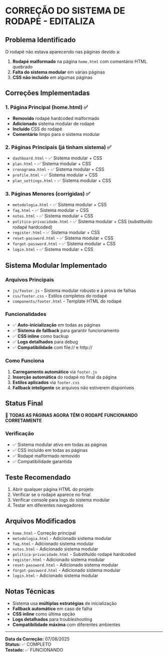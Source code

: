 # CORREÇÃO DO SISTEMA DE RODAPÉ - EDITALIZA

## Problema Identificado
O rodapé não estava aparecendo nas páginas devido a:
1. **Rodapé malformado** na página `home.html` com comentário HTML quebrado
2. **Falta do sistema modular** em várias páginas
3. **CSS não incluído** em algumas páginas

## Correções Implementadas

### 1. Página Principal (home.html) ✅
- **Removido** rodapé hardcoded malformado
- **Adicionado** sistema modular de rodapé
- **Incluído** CSS do rodapé
- **Comentário** limpo para o sistema modular

### 2. Páginas Principais (já tinham sistema) ✅
- `dashboard.html` - ✅ Sistema modular + CSS
- `plan.html` - ✅ Sistema modular + CSS  
- `cronograma.html` - ✅ Sistema modular + CSS
- `profile.html` - ✅ Sistema modular + CSS
- `plan_settings.html` - ✅ Sistema modular + CSS

### 3. Páginas Menores (corrigidas) ✅
- `metodologia.html` - ✅ Sistema modular + CSS
- `faq.html` - ✅ Sistema modular + CSS
- `notes.html` - ✅ Sistema modular + CSS
- `politica-privacidade.html` - ✅ Sistema modular + CSS (substituído rodapé hardcoded)
- `register.html` - ✅ Sistema modular + CSS
- `reset-password.html` - ✅ Sistema modular + CSS
- `forgot-password.html` - ✅ Sistema modular + CSS
- `login.html` - ✅ Sistema modular + CSS

## Sistema Modular Implementado

### Arquivos Principais
- `js/footer.js` - Sistema modular robusto e à prova de falhas
- `css/footer.css` - Estilos completos do rodapé
- `components/footer.html` - Template HTML do rodapé

### Funcionalidades
- ✅ **Auto-inicialização** em todas as páginas
- ✅ **Sistema de fallback** para garantir funcionamento
- ✅ **CSS inline** como backup
- ✅ **Logs detalhados** para debug
- ✅ **Compatibilidade** com file:// e http://

### Como Funciona
1. **Carregamento automático** via `footer.js`
2. **Inserção automática** do rodapé no final da página
3. **Estilos aplicados** via `footer.css`
4. **Fallback inteligente** se arquivos não estiverem disponíveis

## Status Final
🎯 **TODAS AS PÁGINAS AGORA TÊM O RODAPÉ FUNCIONANDO CORRETAMENTE**

### Verificação
- ✅ Sistema modular ativo em todas as páginas
- ✅ CSS incluído em todas as páginas
- ✅ Rodapé malformado removido
- ✅ Compatibilidade garantida

## Teste Recomendado
1. Abrir qualquer página HTML do projeto
2. Verificar se o rodapé aparece no final
3. Verificar console para logs do sistema modular
4. Testar em diferentes navegadores

## Arquivos Modificados
- `home.html` - Correção principal
- `metodologia.html` - Adicionado sistema modular
- `faq.html` - Adicionado sistema modular
- `notes.html` - Adicionado sistema modular
- `politica-privacidade.html` - Substituído rodapé hardcoded
- `register.html` - Adicionado sistema modular
- `reset-password.html` - Adicionado sistema modular
- `forgot-password.html` - Adicionado sistema modular
- `login.html` - Adicionado sistema modular

## Notas Técnicas
- Sistema usa **múltiplas estratégias** de inicialização
- **Fallback automático** em caso de falha
- **CSS inline** como última opção
- **Logs detalhados** para troubleshooting
- **Compatibilidade máxima** com diferentes ambientes

---
**Data da Correção:** 07/08/2025  
**Status:** ✅ COMPLETO  
**Testado:** ✅ FUNCIONANDO
